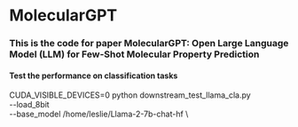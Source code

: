# MolecularGPT
### This is the code for paper MolecularGPT: Open Large Language Model (LLM) for Few-Shot Molecular Property Prediction


#### Test the performance on classification tasks 
CUDA_VISIBLE_DEVICES=0 python downstream_test_llama_cla.py \
    --load_8bit \
    --base_model /home/leslie/Llama-2-7b-chat-hf \

